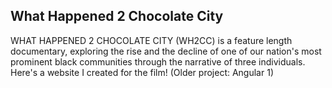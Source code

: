 ## What Happened 2 Chocolate City
WHAT HAPPENED 2 CHOCOLATE CITY (WH2CC) is a feature length documentary, exploring the rise and the decline of one of our nation's most prominent black communities through the narrative of three individuals. Here's a website I created for the film! (Older project: Angular 1)
